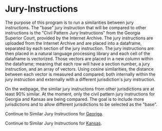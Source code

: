 # Jury-Instructions
The purpose of this program is to run a similarities between jury instructions. The "base" jury instruction that will be compared to other instructions is the "Civil Pattern Jury Instructions" from the Georgia Superior Court, provided by the Internet Archive. 
The jury instructions are uploaded from the Internet Archive and are placed into a dataframe, separated by each section of the jury instruction. The jury instructions are then placed in a natural language processing library and each cell of the dataframe is vectorized. Those vectors are placed in a new column within the dataframe; meaning that each row will have a section number, a jury instruction, and an array of vectors. Using cosine similarities, the distance between each vector is measured and compared; both internally within the jury instruction and externally with a different jurisdiction's jury instruction.

On the webpage, the similar jury instructons from other jurisdictions are at least 90% similar. At the moment, only the civil pattern jury instructions for Georgia and Kansas are being compared. The goal is to include more jurisdictions and to allow different jurisdictions to be selected as the "base".

Continue to Similar Jury Instructions for <a href="https://suffolklitlab.org/Jury-Instructions/web/Georgia.html" target="_blank">Georiga</a>.

Continue to Similar Jury Instructions for <a href="hhttps://suffolklitlab.org/Jury-Instructions/web/Kansas.html" target="_blank">Kansas</a>.
